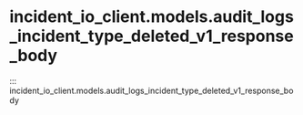 # incident_io_client.models.audit_logs_incident_type_deleted_v1_response_body

::: incident_io_client.models.audit_logs_incident_type_deleted_v1_response_body